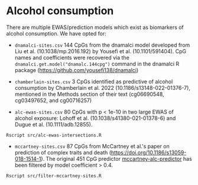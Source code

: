 # Alcohol consumption

There are multiple EWAS/prediction models which exist as biomarkers of alcohol consumption. We have opted for:

* `dnamalci-sites.csv` 144 CpGs from the dnamalci model developed from Liu et al. (10.1038/mp.2016.192) by Yousefi et al. (10.1101/591404). CpG names and coefficients were recovered via the `dnamalci.get.model("dnamalc.144cpg")` command in the dnamalci R package (https://github.com/yousefi138/dnamalci)

* `chamberlain-sites.csv` 3 CpGs identified as predictive of alcohol consumption by Chamberlain et al. 2022 (10.1186/s13148-022-01376-7), mentioned in the Methods section of their text (cg06690548, cg03497652, and cg00716257)

* `alc-ewas-sites.csv` 80 CpGs with p < 1e-10 in two large EWAS of alcohol exposure: Lohoff et al. (10.1038/s41380-021-01378-6) and Dugue et al. (10.1111/adb.12855).

```
Rscript src/alc-ewas-intersections.R
```

* `mccartney-sites.csv` 87 CpGs from McCartney et al.'s paper on prediction of complex traits and death (https://doi.org/10.1186/s13059-018-1514-1). The original 451 CpG predictor [mccartney-alc-predictor](mccartney_supplement_s3.csv) has been filtered by model coefficient > 0.4.

```
Rscript src/filter-mccartney-sites.R
```
